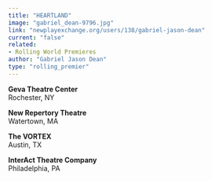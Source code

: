 ```yaml
---
title: "HEARTLAND"
image: "gabriel_dean-9796.jpg"
link: "newplayexchange.org/users/138/gabriel-jason-dean"
current: "false"
related:
- Rolling World Premieres
author: "Gabriel Jason Dean"
type: "rolling_premier"
---
```


**Geva Theatre Center**\
Rochester, NY

**New Repertory Theatre**\
Watertown, MA

**The VORTEX**\
Austin, TX

**InterAct Theatre Company**\
Philadelphia, PA
